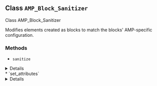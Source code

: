 ## Class `AMP_Block_Sanitizer`

Class AMP_Block_Sanitizer

Modifies elements created as blocks to match the blocks&#039; AMP-specific configuration.

### Methods
* `sanitize`

<details>

```php
public sanitize()
```

Sanitize the AMP elements contained by &lt;figure&gt; element where necessary.


</details>
* `set_attributes`

<details>

```php
protected set_attributes( \DOMElement $node, \DOMElement $parent_node, $attributes )
```

Sets necessary attributes to both parent and AMP element node.


</details>
